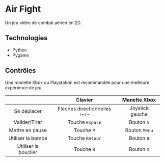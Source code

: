 # Air Fight

Un jeu vidéo de combat aérien en 2D.

## Technologies

- Python
- Pygame

## Contrôles

Une manette Xbox ou Playstation est recommandée pour une meilleure expérience de jeu.

|                   	|           **Clavier**          	|   **Manette Xbox**   	|
|:-----------------:	|:------------------------------:	|:---------------:	    |
|    Se déplacer    	| Flèches directionnelles `↑←↓→` 	| Joystick gauche 	    |
|      Valider/Tirer    |         Touche `Espace`        	|    Bouton `A`   	    |
|  Mettre en pause  	|           Touche `P`           	|  Bouton `Menu`  	    |
| Utiliser la bombe 	|         Touche `Retour`        	|    Bouton `B`   	    |
| Utiliser la bouclier 	|             Touche `B`           	|    Bouton `X`   	    |
